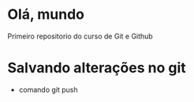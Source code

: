 # Olá, mundo
 Primeiro repositorio do curso de Git e Github
# Salvando alterações no git
 * comando git push
 